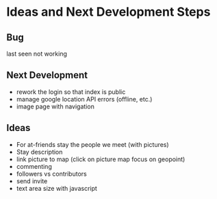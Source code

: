 # Ideas and Next Development Steps

## Bug
last seen not working

## Next Development
- rework the login so that index is public
- manage google location API errors (offline, etc.)
- image page with navigation

## Ideas
- For at-friends stay the people we meet (with pictures)
- Stay description
- link picture to map (click on picture map focus on geopoint)
- commenting
- followers vs contributors
- send invite
- text area size with javascript
